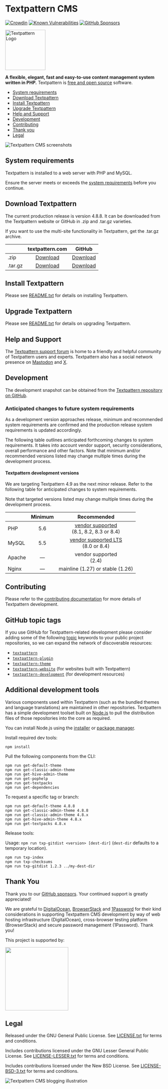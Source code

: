 # Textpattern CMS

[![Crowdin](https://badges.crowdin.net/textpattern-cms-textpacks/localized.svg)](https://crowdin.com/project/textpattern-cms-textpacks)
[![Known Vulnerabilities](https://snyk.io/test/github/textpattern/textpattern/badge.svg)](https://snyk.io/test/github/textpattern/textpattern/)
[![GitHub Sponsors](https://img.shields.io/github/sponsors/textpattern)](https://github.com/sponsors/textpattern)

<img src="https://textpattern.com/assets/img/branding/carver/carver.svg" alt="Textpattern Logo" width="128" height="128">

**A flexible, elegant, fast and easy-to-use content management system written in PHP.** Textpattern is [free and open source](#legal) software.

* [System requirements](#system-requirements)
* [Download Textpattern](#download-textpattern)
* [Install Textpattern](#install-textpattern)
* [Upgrade Textpattern](#upgrade-textpattern)
* [Help and Support](#help-and-support)
* [Development](#development)
* [Contributing](#contributing)
* [Thank you](#thank-you)
* [Legal](#legal)

![Textpattern CMS screenshots](https://textpattern.com/assets/img/com/readme-device-screens.png)

## System requirements

Textpattern is installed to a web server with PHP and MySQL.

Ensure the server meets or exceeds the [system requirements](https://textpattern.com/system-requirements) before you continue.

## Download Textpattern

The current production release is version 4.8.8. It can be downloaded from the Textpattern website or GitHub in .zip and .tar.gz varieties.

If you want to use the multi-site functionality in Textpattern, get the .tar.gz archive.

|        |  textpattern.com  | GitHub |
|--------|:-------:|:-----:|
| .zip   | [Download](https://textpattern.com/file_download/118/textpattern-4.8.8.zip) | [Download](https://github.com/textpattern/textpattern/releases/download/4.8.8/textpattern-4.8.8.zip) |
| .tar.gz | [Download](https://textpattern.com/file_download/117/textpattern-4.8.8.tar.gz) | [Download](https://github.com/textpattern/textpattern/releases/download/4.8.8/textpattern-4.8.8.tar.gz) |


## Install Textpattern

Please see [README.txt](https://github.com/textpattern/textpattern/blob/main/README.txt) for details on installing Textpattern.

## Upgrade Textpattern

Please see [README.txt](https://github.com/textpattern/textpattern/blob/main/README.txt) for details on upgrading Textpattern.

## Help and Support

The [Textpattern support forum](https://forum.textpattern.com) is home to a friendly and helpful community of Textpattern users and experts. Textpattern also has a social network presence on [Mastodon](https://textpattern.com/mastodon) and [X](https://textpattern.com/x).

## Development

The development snapshot can be obtained from the [Textpattern repository on GitHub](https://github.com/textpattern/textpattern).

### Anticipated changes to future system requirements

As a development version approaches release, minimum and recommended system requirements are confirmed and the production release system requirements is updated accordingly.

The following table outlines anticipated forthcoming changes to system requirements. It takes into account vendor support, security considerations, overall performance and other factors. Note that minimum and/or recommended versions listed may change multiple times during the development process.

#### Textpattern development versions

We are targeting Textpattern 4.9 as the next minor release. Refer to the following table for anticipated changes to system requirements.

Note that targeted versions listed may change multiple times during the development process.

|        |  Minimum  | Recommended |
|--------|:-------:|:-----:|
| PHP    | 5.6 | [vendor supported](https://php.net/supported-versions.php)<br />(8.1, 8.2, 8.3 or 8.4) |
| MySQL  | 5.5 | [vendor supported LTS](https://www.mysql.com/support/supportedplatforms/database.html)<br />(8.0 or 8.4) |
| Apache | &mdash; | vendor supported<br />(2.4) |
| Nginx  | &mdash; | mainline (1.27) or stable (1.26) |

## Contributing

Please refer to the [contributing documentation](https://github.com/textpattern/textpattern/blob/dev/CONTRIBUTING.md) for more details of Textpattern development. 

## GitHub topic tags

If you use GitHub for Textpattern-related development please consider adding some of the following [topic](https://help.github.com/articles/about-topics/) keywords to your public project repositories, so we can expand the network of discoverable resources:

* [`textpattern`](https://github.com/topics/textpattern)
* [`textpattern-plugin`](https://github.com/topics/textpattern-plugin)
* [`textpattern-theme`](https://github.com/topics/textpattern-theme)
* [`textpattern-website`](https://github.com/topics/textpattern-website) (for websites built with Textpattern)
* [`textpattern-development`](https://github.com/topics/textpattern-development) (for development resources)

## Additional development tools

Various components used within Textpattern (such as the bundled themes and language translations) are maintained in other repositories. Textpattern has a simple development toolset built on [Node.js](https://nodejs.org/) to pull the distribution files of those repositories into the core as required.

You can install Node.js using the [installer](https://nodejs.org/en/download/) or [package manager](https://nodejs.org/en/download/package-manager/).

Install required dev tools:

```ShellSession
npm install
```

Pull the following components from the CLI:

```ShellSession
npm run get-default-theme
npm run get-classic-admin-theme
npm run get-hive-admin-theme
npm run get-pophelp
npm run get-textpacks
npm run get-dependencies
```

To request a specific tag or branch:

```ShellSession
npm run get-default-theme 4.8.8
npm run get-classic-admin-theme 4.8.8
npm run get-classic-admin-theme 4.8.x
npm run get-hive-admin-theme 4.8.x
npm run get-textpacks 4.8.x
```

Release tools:

Usage: `npm run txp-gitdist <version> [dest-dir]` (`dest-dir` defaults to a temporary location).

```ShellSession
npm run txp-index
npm run txp-checksums
npm run txp-gitdist 1.2.3 ../my-dest-dir
```

## Thank You

Thank you to our [GitHub sponsors](https://github.com/sponsors/textpattern). Your continued support is greatly appreciated!

We are grateful to [DigitalOcean](https://www.digitalocean.com/?utm_source=opensource&utm_campaign=textpattern), [BrowserStack](https://www.browserstack.com) and [1Password](https://1password.com) for their kind considerations in supporting Textpattern CMS development by way of web hosting infrastructure (DigitalOcean), cross-browser testing platform (BrowserStack) and secure password management (1Password). Thank you!

This project is supported by:

<a href="https://www.digitalocean.com/?utm_source=opensource&utm_campaign=textpattern"><img src="https://opensource.nyc3.cdn.digitaloceanspaces.com/attribution/assets/SVG/DO_Logo_horizontal_blue.svg" width="201px"></a>

## Legal

Released under the GNU General Public License. See [LICENSE.txt](https://github.com/textpattern/textpattern/blob/main/LICENSE.txt) for terms and conditions.

Includes contributions licensed under the GNU Lesser General Public License. See [LICENSE-LESSER.txt](https://github.com/textpattern/textpattern/blob/main/textpattern/lib/LICENSE-LESSER.txt) for terms and conditions.

Includes contributions licensed under the New BSD License. See [LICENSE-BSD-3.txt](https://github.com/textpattern/textpattern/blob/main/textpattern/lib/LICENSE-BSD-3.txt) for terms and conditions.

![Textpattern CMS blogging illustration](https://textpattern.com/assets/img/com/readme-footer.png)
